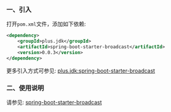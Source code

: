 
### 一、引入

打开`pom.xml`文件，添加如下依赖:

```xml
<dependency>
    <groupId>plus.jdk</groupId>
    <artifactId>spring-boot-starter-broadcast</artifactId>
    <version>0.0.3</version>
</dependency>
```

更多引入方式可参见: [plus.jdk:spring-boot-starter-broadcast](https://search.maven.org/artifact/plus.jdk/spring-boot-starter-broadcast)

### 二、使用说明

请参见: [spring-boot-starter-broadcast](https://jdk.plus/pages/815166/)